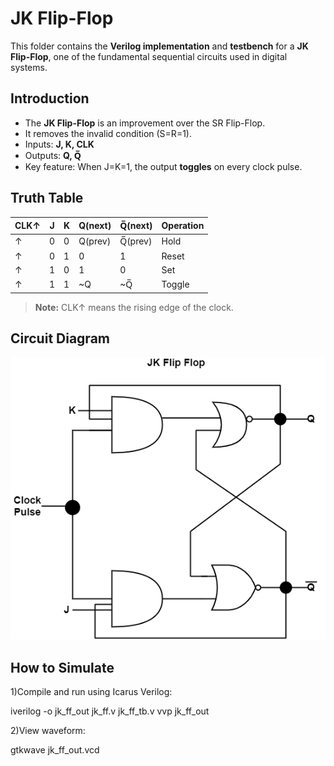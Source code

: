 # JK Flip-Flop 

This folder contains the **Verilog implementation** and **testbench** for a **JK Flip-Flop**, one of the fundamental sequential circuits used in digital systems.  



##  Introduction
- The **JK Flip-Flop** is an improvement over the SR Flip-Flop.  
- It removes the invalid condition (S=R=1).  
- Inputs: **J, K, CLK**  
- Outputs: **Q, Q̅**  
- Key feature: When J=K=1, the output **toggles** on every clock pulse.  



##  Truth Table

| CLK↑ | J | K | Q(next) | Q̅(next) | Operation |
|------|---|---|---------|----------|-----------|
| ↑    | 0 | 0 | Q(prev) | Q̅(prev) | Hold      |
| ↑    | 0 | 1 | 0       | 1        | Reset     |
| ↑    | 1 | 0 | 1       | 0        | Set       |
| ↑    | 1 | 1 | ~Q      | ~Q̅      | Toggle    |

> **Note:** CLK↑ means the rising edge of the clock.


##  Circuit Diagram
![JK Flip-Flop Diagram](jk_ff_diagram.jpg)


##  How to Simulate

1)Compile and run using Icarus Verilog:

iverilog -o jk_ff_out jk_ff.v jk_ff_tb.v
vvp jk_ff_out

2)View waveform:

gtkwave jk_ff_out.vcd

